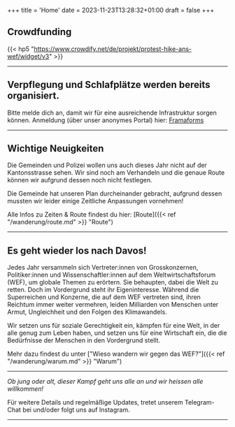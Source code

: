 +++
title = 'Home'
date = 2023-11-23T13:28:32+01:00
draft = false
+++

## Crowdfunding
{{< hp5 "https://www.crowdify.net/de/projekt/protest-hike-ans-wef/widget/v3" >}}

---

## Verpflegung und Schlafplätze werden bereits organisiert.

Bitte melde dich an, damit wir für eine ausreichende Infrastruktur sorgen können. Anmeldung (über unser anonymes Portal) hier: [Framaforms](https://framaforms.org/strike-wef-anmeldung-2024-strike-wef-registration-2024-1699460623)

---

## Wichtige Neuigkeiten

Die Gemeinden und Polizei wollen uns auch dieses Jahr nicht auf der Kantonsstrasse sehen.
Wir sind noch am Verhandeln und die genaue Route können wir aufgrund dessen noch nicht festlegen.

Die Gemeinde hat unseren Plan durcheinander gebracht, aufgrund dessen mussten wir leider einige Zeitliche Anpassungen vornehmen!

Alle Infos zu Zeiten & Route findest du hier:
[Route]({{< ref "/wanderung/route.md" >}} "Route")

---


## Es geht wieder los nach Davos!

Jedes Jahr versammeln sich Vertreter:innen von Grosskonzernen, Politiker:innen und Wissenschaftler:innen auf dem Weltwirtschaftsforum (WEF), um globale Themen zu erörtern. Sie behaupten, dabei die Welt zu retten. Doch im Vordergrund steht ihr Eigeninteresse. Während die Superreichen und Konzerne, die auf dem WEF vertreten sind, ihren Reichtum immer weiter vermehren, leiden Milliarden von Menschen unter Armut, Ungleichheit und den Folgen des Klimawandels. 

Wir setzen uns für soziale Gerechtigkeit ein, kämpfen für eine Welt, in der alle genug zum Leben haben, und setzen uns für eine Wirtschaft ein, die die Bedürfnisse der Menschen in den Vordergrund stellt.

Mehr dazu findest du unter ["Wieso wandern wir gegen das WEF?"]({{< ref "/wanderung/warum.md" >}} "Warum")

---

*Ob jung oder alt, dieser Kampf geht uns alle an und wir heissen alle willkommen!*

Für weitere Details und regelmäßige Updates, tretet unserem Telegram-Chat bei und/oder folgt uns auf Instagram.

---

